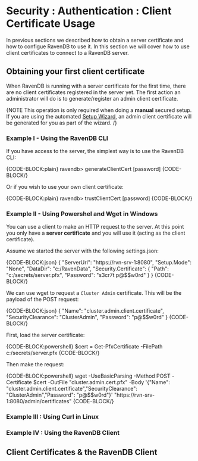 # Security : Authentication : Client Certificate Usage

In previous sections we described how to obtain a server certificate and how to configue RavenDB to use it. In this section we will cover how to use client certificates to connect to a RavenDB server.

## Obtaining your first client certificate

When RavenDB is running with a server certificate for the first time, there are no client certificates registered in the server yet. The first action an administrator will do is to generate/register an admin client certificate.

{NOTE This operation is only required when doing a <strong>manual</strong> secured setup. If you are using the automated [Setup Wizard](../../../start/installation/setup-wizard), an admin client certificate will be generated for you as part of the wizard. /}

### Example I - Using the RavenDB CLI

If you have access to the server, the simplest way is to use the RavenDB CLI:

{CODE-BLOCK:plain}
ravendb> generateClientCert <name> <path-to-output-folder> [password]
{CODE-BLOCK/}

Or if you wish to use your own client certificate:

{CODE-BLOCK:plain}
ravendb> trustClientCert <name> <path-to-pfx> [password]
{CODE-BLOCK/}

### Example II - Using Powershel and Wget in Windows 

You can use a client to make an HTTP request to the server. At this point you only have a **server certificate** and you will use it (acting as the client certificate).

Assume we started the server with the following settings.json:

{CODE-BLOCK:json}
{
    "ServerUrl": "https://rvn-srv-1:8080",
    "Setup.Mode": "None",
    "DataDir": "c:/RavenData",
    "Security.Certificate": {
        "Path": "c:/secrets/server.pfx",
        "Password": "s3cr7t p@$$w0rd"
    }
} 
{CODE-BLOCK/}

We can use wget to request a `Cluster Admin` certificate. This will be the payload of the POST request:

{CODE-BLOCK:json}
{
    "Name": "cluster.admin.client.certificate",
    "SecurityClearance": "ClusterAdmin",
    "Password": "p@$$w0rd"
} 
{CODE-BLOCK/}

First, load the server certificate:

{CODE-BLOCK:powershell}
$cert = Get-PfxCertificate -FilePath c:/secrets/server.pfx
{CODE-BLOCK/}

Then make the request:

{CODE-BLOCK:powershell}
wget -UseBasicParsing -Method POST -Certificate $cert -OutFile "cluster.admin.cert.pfx" -Body '{"Name": "cluster.admin.client.certificate","SecurityClearance": "ClusterAdmin","Password": "p@$$w0rd"}' "https://rvn-srv-1:8080/admin/certificates"
{CODE-BLOCK/}

### Example III : Using Curl in Linux

### Example IV : Using the RavenDB Client

## Client Certificates & the RavenDB Client

